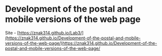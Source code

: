 # Development of the postal and mobile versions of the web page
Site - [https://znak314.github.io/Lab3/](https://znak314.github.io/Development-of-the-postal-and-mobile-versions-of-the-web-page/)https://znak314.github.io/Development-of-the-postal-and-mobile-versions-of-the-web-page/
